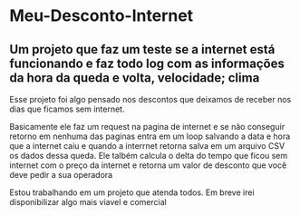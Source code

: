 # Meu-Desconto-Internet
## Um projeto que faz um teste se a internet está funcionando e faz todo log com as informações da hora da queda e volta, velocidade; clima

Esse projeto foi algo pensado nos descontos que deixamos de receber nos dias que ficamos sem internet.

Basicamente ele faz um request na pagina de internet e se não conseguir retorno em nenhuma das paginas entra em um loop salvando a data e hora que a internet caiu e quando a interrnet retorna salva em um arquivo CSV os dados dessa queda.
Ele talbém calcula o delta do tempo que ficou sem internet com o preço da internet e retorna um valor de desconto que você deve pedir a sua operadora 

Estou trabalhando em um projeto que atenda todos. Em breve irei disponibilizar algo mais viavel e comercial

